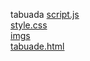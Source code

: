 tabuada 
<a href='https://gabrielryanft.github.io/learning/cursoemvideo/javascript/exercicios-cursoemvideo/tabuada/script.js/' target='_blank' rel='next'>script.js</a><br/>
<a href='https://gabrielryanft.github.io/learning/cursoemvideo/javascript/exercicios-cursoemvideo/tabuada/style.css/' target='_blank' rel='next'>style.css</a><br/>
<a href='https://gabrielryanft.github.io/learning/cursoemvideo/javascript/exercicios-cursoemvideo/tabuada/imgs/' target='_blank' rel='next'>imgs</a><br/>
<a href='https://gabrielryanft.github.io/learning/cursoemvideo/javascript/exercicios-cursoemvideo/tabuada/tabuade.html/' target='_blank' rel='next'>tabuade.html</a><br/>
